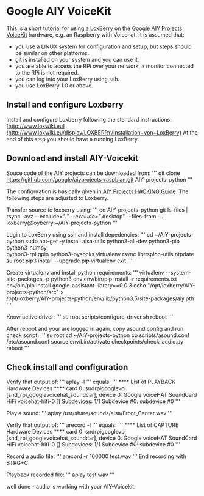 # Google AIY VoiceKit

This is a short tutorial for using a [LoxBerry](http://www.loxwiki.eu:80/x/o4CO) on the [Google AIY Projects VoiceKit](https://aiyprojects.withgoogle.com/voice/) hardware, e.g. an Raspberry with Voicehat.
It is assumed that:
- you use a LINUX system for configuration and setup, but steps should be similar on other platforms.
- git is installed on your system and you can use it.
- you are able to access the RPi over your network, a monitor connected to the RPi is not required.
- you can log into your LoxBerry using ssh.
- you use LoxBerry 1.0 or above.


## Install and configure Loxberry

Install and configure Loxberry following the standard instructions: [http://www.loxwiki.eu](http://www.loxwiki.eu/display/LOXBERRY/Installation+von+LoxBerry)
At the end of this step you should have a running LoxBerry. 

## Download and install AIY-Voicekit

Souce code of the AIY projects can be downloaded from:
'''
git clone https://github.com/google/aiyprojects-raspbian.git AIY-projects-python
'''

The configuration is basically given in [AIY Projects HACKING Guide](https://github.com/google/aiyprojects-raspbian/blob/aiyprojects/HACKING.md).
The following steps are adjusted to Loxberry.

Transfer source to loxberry using:
'''
cd AIY-projects-python
git ls-files | rsync -avz --exclude=".*" --exclude="*.desktop" --files-from - . loxberry@loyberry:~/AIY-projects-python
'''

Login to LoxBerry using ssh and install depedencies:
'''
cd ~/AIY-projects-python
sudo apt-get -y install alsa-utils python3-all-dev python3-pip python3-numpy \
  python3-rpi.gpio python3-pysocks virtualenv rsync libttspico-utils ntpdate
su root
pip3 install --upgrade pip virtualenv
exit
'''

Create virtualenv and install python requirements:
'''
virtualenv --system-site-packages -p python3 env
env/bin/pip install -r requirements.txt
env/bin/pip install google-assistant-library==0.0.3
echo "/opt/loxberry/AIY-projects-python/src" > \
  /opt/loxberry/AIY-projects-python/env/lib/python3.5/site-packages/aiy.pth
'''

Know active driver:
'''
su root
scripts/configure-driver.sh
reboot
'''

After reboot and your are logged in again, copy asound config and run check script:
'''
su root
cd ~/AIY-projects-python
cp scripts/asound.conf /etc/asound.conf
source env/bin/activate
checkpoints/check_audio.py
reboot
'''

## Check install and configuration

Verify that output of:
'''
aplay -l
'''
equals:
'''
**** List of PLAYBACK Hardware Devices ****
card 0: sndrpigooglevoi [snd_rpi_googlevoicehat_soundcar], device 0: Google voiceHAT SoundCard HiFi voicehat-hifi-0 []
  Subdevices: 1/1
  Subdevice #0: subdevice #0
'''

Play a sound:
'''
aplay /usr/share/sounds/alsa/Front_Center.wav
'''

Verify that output of:
'''
arecord -l
'''
equals:
'''
**** List of CAPTURE Hardware Devices ****
card 0: sndrpigooglevoi [snd_rpi_googlevoicehat_soundcar], device 0: Google voiceHAT SoundCard HiFi voicehat-hifi-0 []
  Subdevices: 1/1
  Subdevice #0: subdevice #0
'''

Record a audio file:
'''
arecord -r 160000 test.wav
'''
End recording with STRG+C.

Playback recorded file:
'''
aplay test.wav
'''

well done - audio is working with your AIY-Voicekit.
